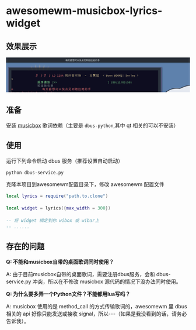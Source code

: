 # awesomewm-musicbox-lyrics-widget
## 效果展示
![截图](./screenshot.png)

## 准备
   安装 [musicbox](https://github.com/darknessomi/musicbox) 歌词依赖（主要是 `dbus-python`,其中 qt 相关的可以不安装）

## 使用

运行下列命令启动 dbus 服务（推荐设置自动启动）

``` shell
python dbus-service.py
```


克隆本项目到awesomewm配置目录下，修改 awesomewm 配置文件

```lua
local lyrics = require("path.to.clone") 

local widget = lyrics({max_width = 300})

-- 将 widget 绑定到你 wibox 或 wibar上
-- ......

```
## 存在的问题

**Q: 不能和musicbox自带的桌面歌词同时使用？**

A: 由于目前musicbox自带的桌面歌词，需要注册dbus服务，会和 dbus-service.py 冲突，所以在不修改 musicbox 源代码的情况下没办法同时使用。

**Q: 为什么要多弄一个Python文件？不能都用lua写吗？**

A: musicbox 使用的是 method_call 的方式传输歌词的，awesomewm 里 dbus 相关的 api 好像只能发送或接收 signal，所以---（如果是我没看到的话，请务必告诉我）。
